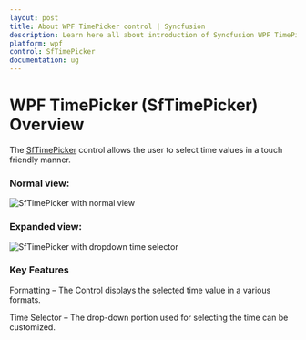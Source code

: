 ```yaml
---
layout: post
title: About WPF TimePicker control | Syncfusion
description: Learn here all about introduction of Syncfusion WPF TimePicker (SfTimePicker) control, its elements and more.
platform: wpf
control: SfTimePicker
documentation: ug
---
```


# WPF TimePicker (SfTimePicker) Overview

The [SfTimePicker](https://help.syncfusion.com/cr/wpf/Syncfusion.Windows.Controls.Input.SfTimePicker.html) control allows the user to select time values in a touch friendly manner.

### Normal view:

![SfTimePicker with normal view](Overview_images/Overview_img1.png)

### Expanded view:

![SfTimePicker with dropdown time selector](Overview_images/Overview_img2.png)

### Key Features

Formatting – The Control displays  the selected time value in a various formats.

Time Selector – The drop-down portion used for selecting the time can be customized.
